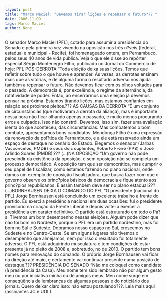 ```yaml
---
layout: post
title: "Marco Maciel: “Devemos tirar lições e repensar o futuro??? "
date: 2006-11-09
tags: Marco Maciel
author: None
---
```

O senador Marco Maciel (PFL), cotado para assumir a presidência do Senado e pela primeira vez vivendo na oposição nos três n?veis (federal, estadual e municipal - Recife), foi homenageado ontem, em Pernambuco, pelos seus 40 anos de vida pública.
Veja o que ele disse ao repórter especial Sérgio Montenegro Filho, publicado no Jornal do Commercio de hoje:
PFL PÓS-DERROTA 
“Toda eleição deixa suas lições. Temos que refletir sobre tudo o que houve e aprender. Às vezes, as derrotas ensinam mais que as vitórias, e de alguma forma o resultado adverso nos ajuda também a repensar o futuro. Não devemos ficar com os olhos voltados para o passado. A democracia é, por excelência, o regime da alternância, da rotatividade de poder. Então, ao encerrarmos uma eleição já devemos pensar na próxima. Estamos tirando lições, mas estamos confiantes em relação aos próximos pleitos.???
AS CAUSAS DA DERROTA
“É um conjunto de circunstâncias (que motivaram a derrota da aliança), mas é importante nessa hora não ficar olhando apenas o passado, e muito menos procurando erros e culpados. Isso não constrói. Devemos, isso sim, fazer uma avaliação isenta do que aconteceu, das circunstâncias. Mas combatemos o bom combate, apresentamos bons candidatos. Mendonça Filho é uma expressão da renovação da pol?tica de Pernambuco, e a ele está reservado ainda um espaço de destaque no cenário do Estado. Elegemos o senador (Jarbas Vasconcelos, PMDB) e seus dois suplentes, Roberto Freire (PPS) e José Arlindo Soares (PMDB).??? 
(...)NA OPOSIÇÃO 
“Um governo não pode prescindir da existência da oposição, e sem oposição não se completa um processo democrático. A oposição tem que ser democrática, mas cumprir o seu papel de fiscalizar, como estamos fazendo no plano nacional, onde damos um exemplo de oposição fiscalizadora, que busca fazer com que o governo observe os princ?pios básicos da democracia e fique atento aos princ?pios republicanos. E assim também deve ser no plano estadual.??? 
(...)BORNHAUSEN DEIXA O COMANDO DO PFL 
“O presidente (nacional do PFL) Jorge Bornhausen está concluindo um excelente trabalho à frente do partido. Eu exerci a presidência nacional em duas ocasiões: fui o presidente provisório na criação da Frente Liberal e depois voltei a exercer a presidência em caráter definitivo. O partido está estruturado em todo o Pa?s. Tivemos um bom desempenho nessas eleições. Alguém pode dizer que não foi bom no Nordeste, porque o PFL era um partido nordestino, mas foi bom no Sul e Sudeste. Dobramos nosso espaço no Sul, crescemos no Sudeste e no Centro-Oeste. Se em alguns lugares não tivemos o desempenho que almejamos, nem por isso o resultado foi totalmente adverso. O PFL está adquirindo musculatura e tem condições de estar presente já no pleito de 2008 e, sobretudo, no de 2010. O partido tem bons nomes para renovação do comando. O próprio Jorge Bornhausen vai ficar na direção até maio, e certamente vai continuar presente numa posição de destaque.???
PRESIDÊNCIA DO SENADO
“Não me coloquei como candidato (à presidência da Casa). Meu nome tem sido lembrado não por algum gesto meu ou por iniciativa minha ou de amigos meus. Meu nome surge em conseqüência de lembranças de algumas pessoas e do noticiário dos jornais. Quero deixar claro isso: não estou postulando???.
Leia mais aqui (assinantes JC e UOL). 